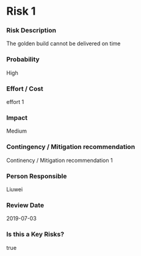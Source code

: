 

# Risk 1

### Risk Description


The golden build cannot be delivered on time



### Probability


High



### Effort / Cost


effort 1



### Impact


Medium



### Contingency / Mitigation recommendation


Continency / Mitigation recommendation 1



### Person Responsible


Liuwei



### Review Date

2019-07-03


### Is this a Key Risks?

true

